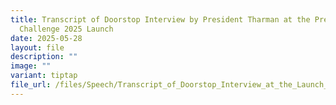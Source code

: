 ```yaml
---
title: Transcript of Doorstop Interview by President Tharman at the President's
  Challenge 2025 Launch
date: 2025-05-28
layout: file
description: ""
image: ""
variant: tiptap
file_url: /files/Speech/Transcript_of_Doorstop_Interview_at_the_Launch_of_President_s_Challenge.pdf
---
```

